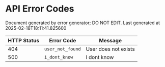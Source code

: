 # API Error Codes

Document generated by error generator; DO NOT EDIT.
Last generated at 2025-02-18T18:11:41.825600

| HTTP Status | Error Code       | Message                          |
|-------------|------------------|----------------------------------|
| 404 | `user_not_found` | User does not exists |
| 500 | `i_dont_know` | I dont know |
